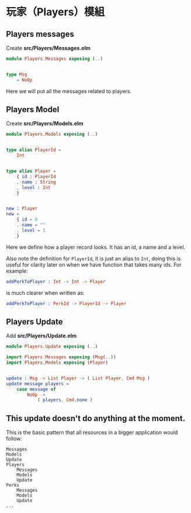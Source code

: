 # 玩家（Players）模組

## Players messages

Create __src/Players/Messages.elm__

```elm
module Players.Messages exposing (..)


type Msg
    = NoOp
```

Here we will put all the messages related to players.

## Players Model

Create __src/Players/Models.elm__

```elm
module Players.Models exposing (..)


type alias PlayerId =
    Int


type alias Player =
    { id : PlayerId
    , name : String
    , level : Int
    }


new : Player
new =
    { id = 0
    , name = ""
    , level = 1
    }
```

Here we define how a player record looks. It has an id, a name and a level.

Also note the definition for `PlayerId`, it is just an alias to `Int`, doing this is useful for clarity later on when we have function that takes many ids. For example:

```elm
addPerkToPlayer : Int -> Int -> Player
```

is much clearer when written as:

```elm
addPerkToPlayer : PerkId -> PlayerId -> Player
```

## Players Update

Add __src/Players/Update.elm__

```elm
module Players.Update exposing (..)

import Players.Messages exposing (Msg(..))
import Players.Models exposing (Player)


update : Msg -> List Player -> ( List Player, Cmd Msg )
update message players =
    case message of
        NoOp ->
            ( players, Cmd.none )
```

This update doesn't do anything at the moment.
---

This is the basic pattern that all resources in a bigger application would follow:

```
Messages
Models
Update
Players
    Messages
    Models
    Update
Perks
    Messages
    Models
    Update
...
```
